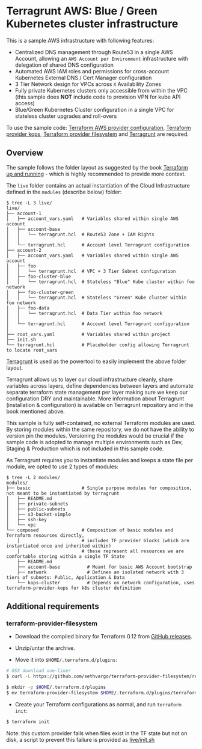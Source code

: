 # Terragrunt AWS: Blue / Green Kubernetes cluster infrastructure

This is a sample AWS infrastructure with following features:

- Centralized DNS management through Route53 in a single AWS Account, allowing an `AWS Account per Environment` infrastructure with delegation of shared DNS configuration 
- Automated AWS IAM roles and permissions for cross-account Kubernetes External DNS / Cert Manager configuration
- 3 Tier Network design for VPCs across `X` Availability Zones
- Fully private Kubernetes clusters only accessible from within the VPC (this sample does **NOT** include code to provision VPN for kube API access)
- Blue/Green Kubernetes Cluster configuration in a single VPC for stateless cluster upgrades and roll-overs

To use the sample code: [Terraform AWS provider configuration](https://www.terraform.io/docs/providers/aws/), [Terraform provider kops](https://github.com/compareasiagroup/terraform-provider-kops#usage), [Terraform provider filesystem](#terraform-provider-filesystem) and [Terragrunt](https://github.com/gruntwork-io/terragrunt#install-terragrunt) are required.

## Overview

The sample follows the folder layout as suggested by the book [Terraform up and running](http://shop.oreilly.com/product/0636920225010.do) - which is highly recommended to provide more context.

The `live` folder contains an actual instantiation of the Cloud Infrastructure defined in the `modules` (describe below) folder:

```
$ tree -L 3 live/
live/
├── account-1
│   ├── account_vars.yaml   # Variables shared within single AWS account
│   ├── account-base
│   │   └── terragrunt.hcl  # Route53 Zone + IAM Rights
│   │
│   └── terragrunt.hcl      # Account level Terragrunt configuration
├── account-2
│   ├── account_vars.yaml   # Variables shared within single AWS account
│   ├── foo
│   │   └── terragrunt.hcl  # VPC + 3 Tier Subnet configuration
│   ├── foo-cluster-blue
│   │   └── terragrunt.hcl  # Stateless "Blue" Kube cluster within foo network
│   ├── foo-cluster-green
│   │   └── terragrunt.hcl  # Stateless "Green" Kube cluster within foo network
│   ├── foo-data
│   │   └── terragrunt.hcl  # Data Tier within foo network
│   │
│   └── terragrunt.hcl      # Account level Terragrunt configuration
│
├── root_vars.yaml          # Variables shared within project 
├── init.sh
└── terragrunt.hcl          # Placeholder config allowing Terragrunt to locate root_vars
```

[Terragrunt](https://github.com/gruntwork-io/terragrunt) is used as the powertool to easily implement the above folder layout.

Terragrunt allows us to layer our cloud infrastructure cleanly, share variables across layers, define dependencies between layers and automate separate terraform state management per layer making sure we keep our configuration DRY and maintainable. More information about Terragrunt (installation & configuration) is available on Terragrunt repository and in the book mentioned above.

This sample is fully self-contained, no external Terraform modules are used. By storing modules within the same repository, we do not have the ability to version pin the modules. Versioning the modules would be crucial if the sample code is adopted to manage multiple environments such as Dev, Staging & Production which is not included in this sample code.

As Terragrunt requires you to instantiate modules and keeps a state file per module, we opted to use 2 types of modules:

```
$ tree -L 2 modules/
modules/
├── basic                   # Single purpose modules for composition, not meant to be instantiated by terragrunt
│   ├── README.md
│   ├── private-subnets
│   ├── public-subnets
│   ├── s3-bucket-simple
│   ├── ssh-key
│   └── vpc
└── composed                # Composition of basic modules and Terraform resources directly, 
    │                       # includes TF provider blocks (which are instantiated once and inherited within)
    │                       # these represent all resources we are comfortable storing within a single TF State
    ├── README.md
    ├── account-base          # Meant for basic AWS Account bootstrap
    ├── network               # Defines an isolated network with 3 tiers of subnets: Public, Application & Data
    └── kops-cluster          # Depends on network configuration, uses terraform-provider-kops for k8s cluster definition
```

## Additional requirements

### terraform-provider-filesystem

- Download the compiled binary for Terraform 0.12 from [GitHub releases](https://github.com/sethvargo/terraform-provider-filesystem/releases).

- Unzip/untar the archive.

- Move it into `$HOME/.terraform.d/plugins`:

```sh
# OSX download one-liner
$ curl -L https://github.com/sethvargo/terraform-provider-filesystem/releases/download/v0.1.1/darwin_amd64.tgz | tar -xzf -

$ mkdir -p $HOME/.terraform.d/plugins
$ mv terraform-provider-filesystem $HOME/.terraform.d/plugins/terraform-provider-filesystem
```

- Create your Terraform configurations as normal, and run `terraform init`:

```sh
$ terraform init
```

Note: this custom provider fails when files exist in the TF state but not on disk, a script to prevent this failure is provided as [live/init.sh](live/init.sh)
